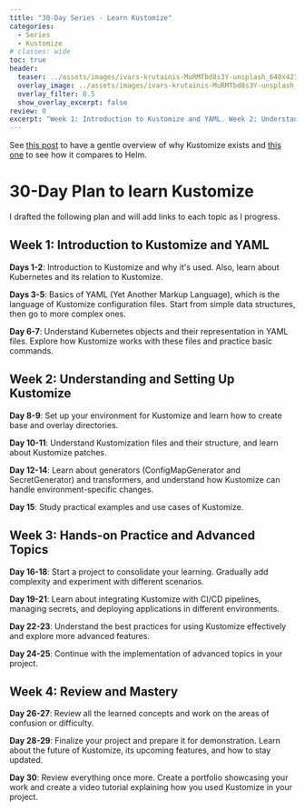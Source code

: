 ```yaml
---
title: "30-Day Series - Learn Kustomize"
categories:
  - Series
  - Kustomize
# classes: wide
toc: true
header:
  teaser: ../assets/images/ivars-krutainis-MuRMTbd8s3Y-unsplash_640x427.jpg
  overlay_image: ../assets/images/ivars-krutainis-MuRMTbd8s3Y-unsplash_1920x1281.jpg
  overlay_filter: 0.5
  show_overlay_excerpt: false
review: 0
excerpt: "Week 1: Introduction to Kustomize and YAML. Week 2: Understanding and Setting Up Kustomize. Week 3: Hands-on Practice and Advanced Topics. Week 4: Review and Mastery "
---
```


See [this post](https://ricardotorresdacosta.com/what-kustomize-solves/) to have a gentle overview of why Kustomize exists and [this one](https://ricardotorresdacosta.com/helm-vs-kustomize/) to see how it compares to Helm.

# 30-Day Plan to learn Kustomize
I drafted the following plan and will add links to each topic as I progress.
## Week 1: Introduction to Kustomize and YAML

**Days 1-2**: Introduction to Kustomize and why it's used. Also, learn about Kubernetes and its relation to Kustomize.

**Days 3-5**: Basics of YAML (Yet Another Markup Language), which is the language of Kustomize configuration files. Start from simple data structures, then go to more complex ones.

**Day 6-7**: Understand Kubernetes objects and their representation in YAML files. Explore how Kustomize works with these files and practice basic commands.

## Week 2: Understanding and Setting Up Kustomize

**Day 8-9**: Set up your environment for Kustomize and learn how to create base and overlay directories.

**Day 10-11**: Understand Kustomization files and their structure, and learn about Kustomize patches.

**Day 12-14**: Learn about generators (ConfigMapGenerator and SecretGenerator) and transformers, and understand how Kustomize can handle environment-specific changes.

**Day 15**: Study practical examples and use cases of Kustomize.

## Week 3: Hands-on Practice and Advanced Topics

**Day 16-18**: Start a project to consolidate your learning. Gradually add complexity and experiment with different scenarios.

**Day 19-21**: Learn about integrating Kustomize with CI/CD pipelines, managing secrets, and deploying applications in different environments.

**Day 22-23**: Understand the best practices for using Kustomize effectively and explore more advanced features.

**Day 24-25**: Continue with the implementation of advanced topics in your project.

## Week 4: Review and Mastery

**Day 26-27**: Review all the learned concepts and work on the areas of confusion or difficulty.

**Day 28-29**: Finalize your project and prepare it for demonstration. Learn about the future of Kustomize, its upcoming features, and how to stay updated.

**Day 30**: Review everything once more. Create a portfolio showcasing your work and create a video tutorial explaining how you used Kustomize in your project.